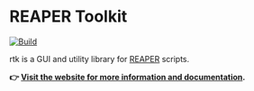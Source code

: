 # REAPER Toolkit

[![Build](https://github.com/jtackaberry/rtk/actions/workflows/build.yml/badge.svg)](https://github.com/jtackaberry/rtk/actions/workflows/build.yml)

rtk is a GUI and utility library for [REAPER](https://www.reaper.fm/) scripts.

**👉 [Visit the website for more information and documentation](https://reapertoolkit.dev/).**
